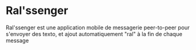 # Ral'ssenger

Ral'ssenger est une application mobile de messagerie peer-to-peer pour s'envoyer des texto, et ajout automatiquement "ral" à la fin de chaque message

